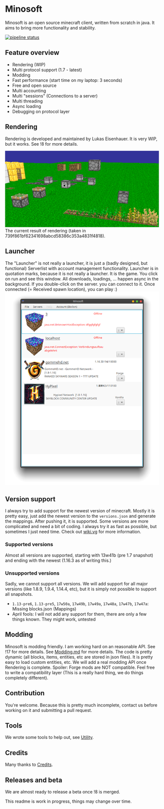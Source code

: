 # Minosoft
Minosoft is an open source minecraft client, written from scratch in java. It aims to bring more functionality and stability.

[![pipeline status](https://gitlab.bixilon.de/bixilon/minosoft/badges/master/pipeline.svg)](https://gitlab.bixilon.de/bixilon/minosoft/-/commits/master)


## Feature overview
 - Rendering (WIP)
 - Multi protocol support (1.7 - latest)
 - Modding
 - Fast performance (start time on my laptop: 3 seconds)
 - Free and open source
 - Multi accounting
 - Multi "sessions" (Connections to a server)
 - Multi threading
 - Async loading
 - Debugging on protocol layer

## Rendering
Rendering is developed and maintained by Lukas Eisenhauer. It is very WIP, but it works. See !8 for more details.

![Rendering](doc/img/rendering.png)
The current result of rendering (taken in 739f861bf62341698abcd58386c353a4831f4818).

## Launcher
The "Launcher" is not really a launcher, it is just a (badly designed, but functional) Serverlist with account management functionality.
Launcher is in quotation marks, because it is not really a launcher. It is the game. You click on run and see this window. All downloads, loadings, ... happen async in the background.
If you double-click on the server. you can connect to it. Once connected (= Received spawn location), you can play :)
![Server list](doc/img/server_list.png)

## Version support
I always try to add support for the newest version of minecraft. Mostly it is pretty easy, just add the newest version to the `versions.json` and generate the mappings.
After pushing it, it is supported. Some versions are more complicated and need a bit of coding. I always try it as fast as possible, but sometimes I just need time.
Check out [wiki.vg](https://wiki.vg/Main_Page) for more information.

### Supported versions
Almost all versions are supported, starting with 13w41b (pre 1.7 snapshot) and ending with the newest (1.16.3 as of writing this.)

### Unsupported versions
Sadly, we cannot support all versions. We will add support for all major versions (like 1.8.9, 1.9.4, 1.14.4, etc), but it is simply not possible to support all snapshots.
 - `1.13-pre6`, `1.13-pre5`, `17w50a`, `17w49b`, `17w49a`, `17w48a`, `17w47b`, `17w47a`: Missing blocks.json (Mappings)
 - April fools: I will not add any support for them, there are only a few things known. They might work, untested
 
## Modding
Minosoft is modding friendly. I am working hard on an reasonable API. See !17 for more details. See [Modding.md](doc/Modding.md) for more details. The code is pretty dynamic (all blocks, items, entities, etc are stored in json files). It is pretty easy to load custom entities, etc.
We will add a real modding API once Rendering is complete. Spoiler: Forge mods are NOT compatible. Feel free to write a compatibility layer (This is a really hard thing, we do things completely different).

## Contribution
You're welcome. Because this is pretty much incomplete, contact us before working on it and submitting a pull request.

## Tools
We wrote some tools to help out, see [Utility](util/ReadMe.md).

## Credits
Many thanks to [Credits](Credits.md).

## Releases and beta
We are almost ready to release a beta once !8 is merged.

This readme is work in progress, things may change over time.